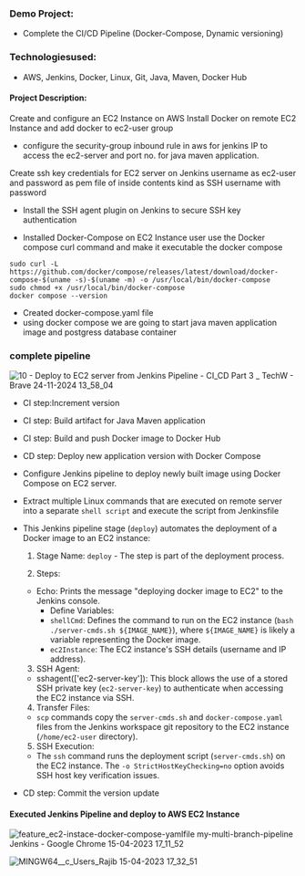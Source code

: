 ###  Demo Project:
*  Complete the CI/CD Pipeline (Docker-Compose, Dynamic versioning) 

### Technologiesused:
* AWS, Jenkins, Docker, Linux, Git, Java, Maven, Docker Hub

#### Project Description:


Create and configure an EC2 Instance on AWS
Install Docker on remote EC2 Instance and add docker to ec2-user group
* configure the security-group inbound rule in aws for jenkins IP to access the ec2-server and port no.  for java maven application.

Create ssh key credentials for EC2 server on Jenkins username as ec2-user and password as pem file of inside contents  kind as SSH username with password 
* Install the  SSH agent plugin on Jenkins to  secure SSH key authentication


* Installed Docker-Compose on EC2 Instance user use the Docker compose curl command and make it executable  the docker compose 

```
sudo curl -L https://github.com/docker/compose/releases/latest/download/docker-compose-$(uname -s)-$(uname -m) -o /usr/local/bin/docker-compose
sudo chmod +x /usr/local/bin/docker-compose
docker compose --version
```

*  Created docker-compose.yaml file
*  using docker compose we are going to start java maven application image and postgress database  container

 ### complete pipeline 

![10 - Deploy to EC2 server from Jenkins Pipeline - CI_CD Part 3 _ TechW - Brave 24-11-2024 13_58_04](https://github.com/user-attachments/assets/71fd4949-80be-474d-8adf-028a9f5102e8)

* CI step:Increment version 
* CI step: Build artifact for Java Maven application 
* CI step: Build and push Docker image to Docker Hub 
* CD step: Deploy new application version with Docker Compose
 * Configure Jenkins pipeline to deploy newly built image using Docker Compose on EC2 server.
 *  Extract multiple Linux commands that are executed on remote server into a separate ```shell script``` and execute the script from Jenkinsfile

 * This Jenkins pipeline stage (```deploy```) automates the deployment of a Docker image to an EC2 instance:
   1. Stage Name: ```deploy``` - The step is part of the deployment process.

   2. Steps:

   * Echo: Prints the message "deploying docker image to EC2" to the Jenkins console.
      * Define Variables:
      * ```shellCmd```: Defines the command to run on the EC2 instance (```bash ./server-cmds.sh ${IMAGE_NAME}```), where ```${IMAGE_NAME}``` is likely a variable representing the Docker image.
      * ```ec2Instance```: The EC2 instance's SSH details (username and IP address).
   3. SSH Agent:

   * sshagent(['ec2-server-key']): This block allows the use of a stored SSH private key (```ec2-server-key```) to authenticate when accessing the EC2 instance via SSH.
   4. Transfer Files:

    * ```scp``` commands copy the ```server-cmds.sh``` and ```docker-compose.yaml``` files from the Jenkins workspace git repository to the EC2 instance (```/home/ec2-user``` directory).
    5. SSH Execution:

    * The ```ssh``` command runs the deployment script (```server-cmds.sh```) on the EC2 instance. The ```-o StrictHostKeyChecking=no``` option avoids SSH host key verification issues.
* CD step: Commit the version update

#### Executed Jenkins Pipeline and deploy to AWS EC2 Instance

![feature_ec2-instace-docker-compose-yamlfile  my-multi-branch-pipeline   Jenkins  - Google Chrome 15-04-2023 17_11_52](https://user-images.githubusercontent.com/96679708/232329639-211b817e-8641-4aee-bf96-878f11594248.png)


![MINGW64__c_Users_Rajib 15-04-2023 17_32_51](https://user-images.githubusercontent.com/96679708/232329645-77e4cfeb-ce78-4e2b-a53a-5a77ed9677b2.png)
